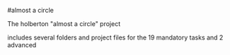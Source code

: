 #almost a circle

The holberton "almost a circle" project

includes several folders and project files for the 19 mandatory tasks and 2 advanced
